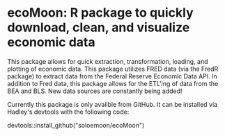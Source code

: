 # ecoMoon: R package to quickly download, clean, and visualize economic data
This package allows for quick extraction, transformation, loading, and plotting of economic data. This package utilizes FRED data (via the FredR package) to extract data from the Federal Reserve Economic Data API. In addition to Fred data, this package allows for the ETL'ing of data from the BEA and BLS. New data sources are constantly being added!

Currently this package is only availble from GitHub. It can be installed via Hadley's devtools with the following code:

devtools::install_github("soloemoon/ecoMoon")


